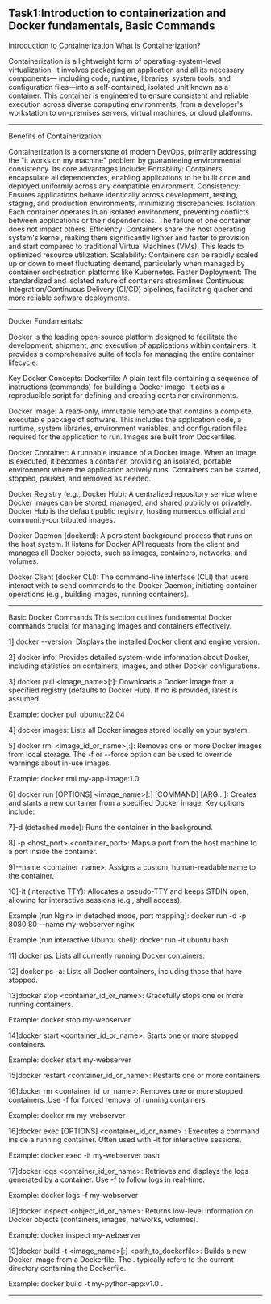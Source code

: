 
Task1:Introduction to containerization and Docker fundamentals, Basic Commands
----------------------------------------------------------------------------------------------------------------------------------------------------------------
Introduction to Containerization
What is Containerization?

Containerization is a lightweight form of operating-system-level virtualization. It involves packaging an application and all its necessary components—
including code, runtime, libraries, system tools, and configuration files—into a self-contained, isolated unit known as a container. This container is 
engineered to ensure consistent and reliable execution across diverse computing environments, from a developer's workstation to on-premises servers, 
virtual machines, or cloud platforms.

----------------------------------------------------------------------------------------------------------------------------------------------------------------
Benefits of Containerization:

Containerization is a cornerstone of modern DevOps, primarily addressing the "it works on my machine" problem by guaranteeing environmental consistency. 
Its core advantages include:
Portability: Containers encapsulate all dependencies, enabling applications to be built once and deployed uniformly across any compatible environment.
Consistency: Ensures applications behave identically across development, testing, staging, and production environments, minimizing discrepancies.
Isolation: Each container operates in an isolated environment, preventing conflicts between applications or their dependencies. The failure of 
one container does not impact others.
Efficiency: Containers share the host operating system's kernel, making them significantly lighter and faster to provision and start compared
to traditional Virtual Machines (VMs). This leads to optimized resource utilization.
Scalability: Containers can be rapidly scaled up or down to meet fluctuating demand, particularly when managed by container orchestration platforms 
like Kubernetes.
Faster Deployment: The standardized and isolated nature of containers streamlines Continuous Integration/Continuous Delivery (CI/CD) pipelines, 
facilitating quicker and more reliable software deployments.

----------------------------------------------------------------------------------------------------------------------------------------------------------------
Docker Fundamentals:

Docker is the leading open-source platform designed to facilitate the development, shipment, and execution of applications within containers. It provides a 
comprehensive suite of tools for managing the entire container lifecycle.

Key Docker Concepts:
Dockerfile: A plain text file containing a sequence of instructions (commands) for building a Docker image. It acts as a reproducible script for defining and 
creating container environments.

Docker Image: A read-only, immutable template that contains a complete, executable package of software. This includes the application code, a runtime, system 
libraries, environment variables, and configuration files required for the application to run. Images are built from Dockerfiles.

Docker Container: A runnable instance of a Docker image. When an image is executed, it becomes a container, providing an isolated, portable environment where 
the application actively runs. Containers can be started, stopped, paused, and removed as needed.

Docker Registry (e.g., Docker Hub): A centralized repository service where Docker images can be stored, managed, and shared publicly or privately. Docker Hub is 
the default public registry, hosting numerous official and community-contributed images.

Docker Daemon (dockerd): A persistent background process that runs on the host system. It listens for Docker API requests from the client and manages all Docker
objects, such as images, containers, networks, and volumes.

Docker Client (docker CLI): The command-line interface (CLI) that users interact with to send commands to the Docker Daemon, initiating container operations 
(e.g., building images, running containers).

----------------------------------------------------------------------------------------------------------------------------------------------------------------

Basic Docker Commands
This section outlines fundamental Docker commands crucial for managing images and containers effectively.

1] docker --version: Displays the installed Docker client and engine version.

2] docker info: Provides detailed system-wide information about Docker, including statistics on containers, images, and other Docker configurations.

3] docker pull <image_name>[:<tag>]: Downloads a Docker image from a specified registry (defaults to Docker Hub). If no <tag> is provided, latest is assumed.

Example: docker pull ubuntu:22.04

4] docker images: Lists all Docker images stored locally on your system.

5] docker rmi <image_id_or_name>[:<tag>]: Removes one or more Docker images from local storage. The -f or --force option can be used to override warnings about 
in-use images.

Example: docker rmi my-app-image:1.0

6] docker run [OPTIONS] <image_name>[:<tag>] [COMMAND] [ARG...]: Creates and starts a new container from a specified Docker image. Key options include:

7]-d (detached mode): Runs the container in the background.

8] -p <host_port>:<container_port>: Maps a port from the host machine to a port inside the container.

9]--name <container_name>: Assigns a custom, human-readable name to the container.

10]-it (interactive TTY): Allocates a pseudo-TTY and keeps STDIN open, allowing for interactive sessions (e.g., shell access).

Example (run Nginx in detached mode, port mapping): docker run -d -p 8080:80 --name my-webserver nginx

Example (run interactive Ubuntu shell): docker run -it ubuntu bash

11] docker ps: Lists all currently running Docker containers.

12] docker ps -a: Lists all Docker containers, including those that have stopped.

13]docker stop <container_id_or_name>: Gracefully stops one or more running containers.

Example: docker stop my-webserver

14]docker start <container_id_or_name>: Starts one or more stopped containers.

Example: docker start my-webserver

15]docker restart <container_id_or_name>: Restarts one or more containers.

16]docker rm <container_id_or_name>: Removes one or more stopped containers. Use -f for forced removal of running containers.

Example: docker rm my-webserver

16]docker exec [OPTIONS] <container_id_or_name> <command>: Executes a command inside a running container. Often used with -it for interactive sessions.

Example: docker exec -it my-webserver bash

17]docker logs <container_id_or_name>: Retrieves and displays the logs generated by a container. Use -f to follow logs in real-time.

Example: docker logs -f my-webserver

18]docker inspect <object_id_or_name>: Returns low-level information on Docker objects (containers, images, networks, volumes).

Example: docker inspect my-webserver

19]docker build -t <image_name>[:<tag>] <path_to_dockerfile>: Builds a new Docker image from a Dockerfile. The . typically refers to the current directory 
containing the Dockerfile.

Example: docker build -t my-python-app:v1.0 .
*******************************************************************************************************************************************************************
